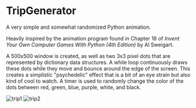 # TripGenerator
A very simple and somewhat randomized Python animation.

Heavily inspired by the animation program found in Chapter 18 of _Invent Your Own Computer Games With Python (4th Edition)_ by Al Sweigart.

A 500x500 window is created, as well as two 3x3 pixel dots that are represented by dictionary data structures. A while loop continuously draws these dots while they move and bounce around the edge of the screen. This creates a simplistic "psychedelic" effect that is a bit of an eye strain but also kind of cool to watch. A timer is used to randomly change the color of the dots between red, green, blue, purple, white, and black.

![trip1](https://github.com/axioleum/TripGenerator/assets/152221809/10a0bb20-c555-4873-a957-82c142e26fe5) ![trip2](https://github.com/axioleum/TripGenerator/assets/152221809/e22461ea-f47b-4e0f-8ee1-d1965b891ca0)

